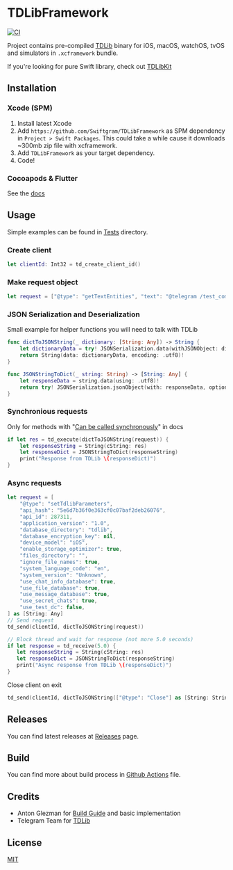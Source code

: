 # TDLibFramework

[![CI](https://github.com/Swiftgram/TDLibFramework/actions/workflows/ci.yml/badge.svg)](https://github.com/Swiftgram/TDLibFramework/actions/workflows/ci.yml)

Project contains pre-compiled [TDLib](https://github.com/tdlib/td) binary for iOS, macOS, watchOS, tvOS and simulators in `.xcframework` bundle.

If you're looking for pure Swift library, check out [TDLibKit](https://github.com/Swiftgram/TDLibKit)

## Installation

### Xcode (SPM)

1. Install latest Xcode
2. Add `https://github.com/Swiftgram/TDLibFramework` as SPM dependency in `Project > Swift Packages`.
This could take a while cause it downloads ~300mb zip file with xcframework.
3. Add `TDLibFramework` as your target dependency.
4. Code!

### Cocoapods & Flutter

See the [docs](docs/COCOAPODS-and-FLUTTER.md)

## Usage

Simple examples can be found in [Tests](Tests) directory.

### Create client

```swift
let clientId: Int32 = td_create_client_id()
```

### Make request object

```swift
let request = ["@type": "getTextEntities", "text": "@telegram /test_command https://telegram.org telegram.me", "@extra": ["5", 7.0, "\\u00e4"]] as [String: Any]
```

### JSON Serialization and Deserialization

Small example for helper functions you will need to talk with TDLib

```swift
func dictToJSONString(_ dictionary: [String: Any]) -> String {
    let dictionaryData = try! JSONSerialization.data(withJSONObject: dictionary)
    return String(data: dictionaryData, encoding: .utf8)!
}

func JSONStringToDict(_ string: String) -> [String: Any] {
    let responseData = string.data(using: .utf8)!
    return try! JSONSerialization.jsonObject(with: responseData, options: .allowFragments) as! [String: Any]
}
```

### Synchronious requests

Only for methods with "[Can be called synchronously](https://github.com/tdlib/td/blob/73d8fb4b3584633b0ffde97a20bbff6602e7a5c4/td/generate/scheme/td_api.tl#L4294)" in docs

```swift
if let res = td_execute(dictToJSONString(request)) {
    let responseString = String(cString: res)
    let responseDict = JSONStringToDict(responseString)
    print("Response from TDLib \(responseDict)")
}
```

### Async requests

```swift
let request = [
    "@type": "setTdlibParameters",
    "api_hash": "5e6d7b36f0e363cf0c07baf2deb26076",
    "api_id": 287311,
    "application_version": "1.0",
    "database_directory": "tdlib",
    "database_encryption_key": nil,
    "device_model": "iOS",
    "enable_storage_optimizer": true,
    "files_directory": "",
    "ignore_file_names": true,
    "system_language_code": "en",
    "system_version": "Unknown",
    "use_chat_info_database": true,
    "use_file_database": true,
    "use_message_database": true,
    "use_secret_chats": true,
    "use_test_dc": false,
] as [String: Any]
// Send request
td_send(clientId, dictToJSONString(request))

// Block thread and wait for response (not more 5.0 seconds)
if let response = td_receive(5.0) {
   let responseString = String(cString: res)
   let responseDict = JSONStringToDict(responseString)
   print("Async response from TDLib \(responseDict)")
}
```

Close client on exit

```swift
td_send(clientId, dictToJSONString(["@type": "Close"] as [String: String]))
```

## Releases

You can find latest releases at [Releases](https://github.com/Swiftgram/TDLibFramework/releases) page.

## Build

You can find more about build process in [Github Actions](.github/workflows/ci.yml) file.

## Credits

- Anton Glezman for [Build Guide](https://github.com/modestman/tdlib-swift) and basic implementation
- Telegram Team for [TDLib](https://github.com/tdlib/td)

## License

[MIT](LICENSE)
